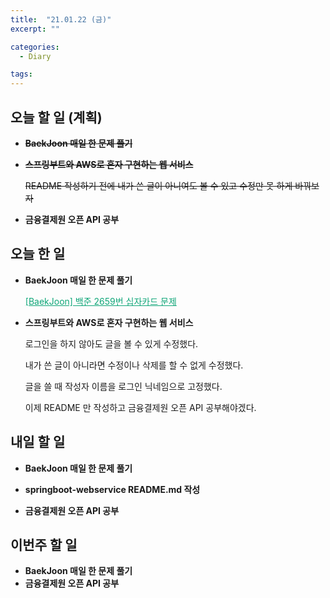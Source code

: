 ```yaml
---
title:  "21.01.22 (금)"
excerpt: ""

categories:
  - Diary

tags:
---
```


## 오늘 할 일 (계획)

- ~~**BaekJoon 매일 한 문제 풀기**~~

- ~~**스프링부트와 AWS로 혼자 구현하는 웹 서비스**~~

  ~~README 작성하기 전에 내가 쓴 글이 아니여도 볼 수 있고 수정만 못 하게 바꿔보자~~

- **금융결제원 오픈 API 공부**

## 오늘 한 일

- **BaekJoon 매일 한 문제 풀기**

  <a href="https://nam-ki-bok.github.io/baekjoon/Baek_ClockNum/" style="color:#0FA678" target="_blank">[BaekJoon] 백준 2659번 십자카드 문제</a>

- **스프링부트와 AWS로 혼자 구현하는 웹 서비스**

  로그인을 하지 않아도 글을 볼 수 있게 수정했다.

  내가 쓴 글이 아니라면 수정이나 삭제를 할 수 없게 수정했다.

  글을 쓸 때 작성자 이름을 로그인 닉네임으로 고정했다.
  
  이제 README 만 작성하고 금융결제원 오픈 API 공부해야겠다.


##  내일 할 일

- **BaekJoon 매일 한 문제 풀기**

- **springboot-webservice README.md 작성**

- **금융결제원 오픈 API 공부**


## 이번주 할 일

- **BaekJoon 매일 한 문제 풀기**
- **금융결제원 오픈 API 공부**

<br>